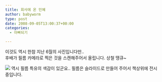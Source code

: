 ```yaml
---
title: 회사에 온 민혜
author: babyworm
type: post
date: 2008-09-05T13:00:37+00:00
categories:
  - 아빠되기

---
```

이것도 역시 한참 지난 6월의 사진입니다만..  
후배가 필름 카메라로 찍은 것을 스캔해주어서 올립니다. 상철 땡큐~

<img decoding="async" src="https://i0.wp.com/babyworm.net/wordpress/wp-content/uploads/1/ik240000000001.jpg?w=625"  data-recalc-dims="1" />  
역시 필름 특유의 색감이 있군요..  
필름은 슬라이드로 만들어 주어서 책상위에 전시중입니다.